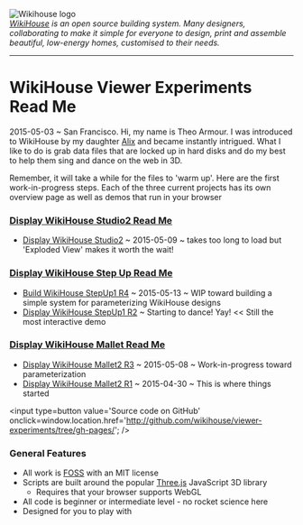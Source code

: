 ![Wikihouse logo]( http://avatars3.githubusercontent.com/u/4091108?v=3&s=300 )  
_[WikiHouse]( http://www.wikihouse.cc/ ) is an open source building system. Many designers, collaborating to make it simple for everyone to design, print and assemble beautiful, low-energy homes, customised to their needs._
***
WikiHouse Viewer Experiments Read Me
===

<span style=display:none; >[View as web page]( http://wikihouse.github.io/viewer-experiments/index.html "view the files as apps." ) </span>  

2015-05-03 ~ San Francisco. Hi, my name is Theo Armour. I was introduced to WikiHouse by my daughter [Alix]( http://nimblescooters.com/about-us/ ) and became instantly intrigued.
What I like to do is grab data files that are locked up in hard disks and do my best to help them sing and dance on the web in 3D.

Remember, it will take a while for the files to 'warm up'. Here are the first work-in-progress steps. Each of the three current projects has its own overview page as well as demos that run in your browser

### [Display WikiHouse Studio2 Read Me]( http://wikihouse.github.io/viewer-experiments/display-wikihouse-studio2/ )  
* [Display WikiHouse Studio2]( http://wikihouse.github.io/viewer-experiments/display-wikihouse-studio2/latest/index.html ) ~ 2015-05-09 ~ takes too long to load but 'Exploded View' makes it worth the wait!  


### [Display WikiHouse Step Up Read Me]( http://wikihouse.github.io/viewer-experiments/display-wikihouse-stepup1/ )  
* [Build WikiHouse StepUp1 R4]( http://wikihouse.github.io/viewer-experiments/display-wikihouse-stepup1/build-wikihouse-stepup1-r4.html )
~ 2015-05-13 ~ WIP toward building a simple system for parameterizing WikiHouse designs  
* [Display WikiHouse StepUp1 R2]( http://wikihouse.github.io/viewer-experiments/display-wikihouse-stepup1/display-wikihouse-stepup1-r2.html )
~ Starting to dance! Yay! << Still the most interactive demo


### [Display WikiHouse Mallet Read Me]( http://wikihouse.github.io/viewer-experiments/display-wikihouse-mallet2/ )  
* [Display WikiHouse Mallet2 R3]( http://wikihouse.github.io/viewer-experiments/display-wikihouse-mallet2/build-wikihouse-mallet2-r3.html ) ~ 2015-05-08 ~ Work-in-progress toward parameterization    
* [Display WikiHouse Mallet2 R1]( http://wikihouse.github.io/viewer-experiments/display-wikihouse-mallet2/display-wikihouse-mallet1-r1.html ) 
~ 2015-04-30 ~ This is where things started  


<input type=button value='Source code on GitHub' onclick=window.location.href='http://github.com/wikihouse/viewer-experiments/tree/gh-pages/'; />

### General Features

* All work is [FOSS]( http://en.wikipedia.org/wiki/Free_and_open-source_software ) with an MIT license
* Scripts are built around the popular [Three.js]( http://threejs.org ) JavaScript 3D library 
	* Requires that your browser supports WebGL
* All code is beginner or intermediate level - no rocket science here
* Designed for you to play with

